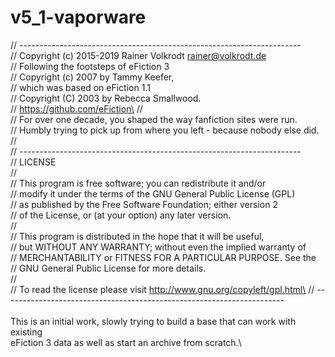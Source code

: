 # v5_1-vaporware

// ----------------------------------------------------------------------\
// Copyright (c) 2015-2019 Rainer Volkrodt <rainer@volkrodt.de>\
// Following the footsteps of eFiction 3\
// Copyright (c) 2007 by Tammy Keefer,\
// which was based on eFiction 1.1\
// Copyright (C) 2003 by Rebecca Smallwood.\
// https://github.com/eFiction\
//\
// For over one decade, you shaped the way fanfiction sites were run.\
// Humbly trying to pick up from where you left - because nobody else did.\
//\
// ----------------------------------------------------------------------\
// LICENSE\
//\
// This program is free software; you can redistribute it and/or\
// modify it under the terms of the GNU General Public License (GPL)\
// as published by the Free Software Foundation; either version 2\
// of the License, or (at your option) any later version.\
//\
// This program is distributed in the hope that it will be useful,\
// but WITHOUT ANY WARRANTY; without even the implied warranty of\
// MERCHANTABILITY or FITNESS FOR A PARTICULAR PURPOSE.  See the\
// GNU General Public License for more details.\
//\
// To read the license please visit http://www.gnu.org/copyleft/gpl.html\
// ----------------------------------------------------------------------\
\
This is an initial work, slowly trying to build a base that can work with existing\
eFiction 3 data as well as start an archive from scratch.\
